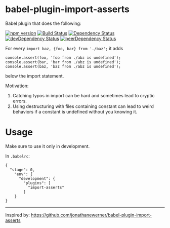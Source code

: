 # babel-plugin-import-asserts
Babel plugin that does the following:

[![npm version][npm.img]][npm.url]
[![Build Status](https://travis-ci.org/dozoisch/babel-plugin-import-asserts.svg)](https://travis-ci.org/dozoisch/babel-plugin-import-asserts)
[![Dependency Status](https://david-dm.org/dozoisch/babel-plugin-import-asserts.svg)](https://david-dm.org/dozoisch/babel-plugin-import-asserts)
[![devDependency Status](https://david-dm.org/dozoisch/babel-plugin-import-asserts/dev-status.svg)](https://david-dm.org/dozoisch/babel-plugin-import-asserts#info=devDependencies)
[![peerDependency Status](https://david-dm.org/dozoisch/babel-plugin-import-asserts/peer-status.svg)](https://david-dm.org/dozoisch/babel-plugin-import-asserts#info=peerDependencies)

For every `import baz, {foo, bar} from './baz';` it adds 
```
console.assert(foo, 'foo from ./abz is undefined'); 
console.assert(bar, 'bar from ./abz is undefined');
console.assert(baz, 'baz from ./abz is undefined');
```
below the import statement.

Motivation: 

1. Catching typos in import can be hard and sometimes lead to cryptic errors.
2. Using destructuring with files containing constant can lead to weird behaviors if a constant is undefined without you knowing it.

# Usage

Make sure to use it only in development.

In `.babelrc`:
```
{
  "stage": 0,
    "env": {
      "development": {
        "plugins": [
          "import-asserts"
        ]
    }
}
```

---

Inspired by: https://github.com/jonathanewerner/babel-plugin-import-asserts


[npm.img]: https://badge.fury.io/js/babel-plugin-import-asserts.svg
[npm.url]: http://badge.fury.io/js/babel-plugin-import-asserts
